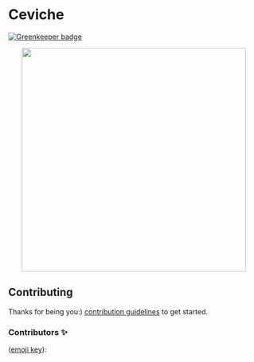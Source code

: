 # Ceviche

[![Greenkeeper badge](https://badges.greenkeeper.io/Jordan-Gilliam/ceviche.svg)](https://greenkeeper.io/)

<p align="center"><img src="https://raw.githubusercontent.com/nrwl/nx/master/nx-logo.png" width="450"></p>

## Contributing

Thanks for being you:)
[contribution guidelines](./CONTRIBUTING.md) to get started.

### Contributors ✨

([emoji key](https://allcontributors.org/docs/en/emoji-key)):

<!-- ALL-CONTRIBUTORS-LIST:START - Do not remove or modify this section -->
<!-- prettier-ignore-start -->
<!-- markdownlint-disable -->
